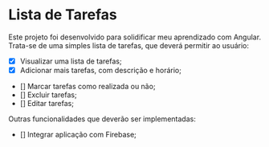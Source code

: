 # Lista de Tarefas

Este projeto foi desenvolvido para solidificar meu aprendizado com Angular.
Trata-se de uma simples lista de tarefas, que deverá permitir ao usuário:

- [x] Visualizar uma lista de tarefas;
- [x] Adicionar mais tarefas, com descrição e horário;
- [] Marcar tarefas como realizada ou não;
- [] Excluir tarefas;
- [] Editar tarefas;

Outras funcionalidades que deverão ser implementadas:

- [] Integrar aplicação com Firebase;

